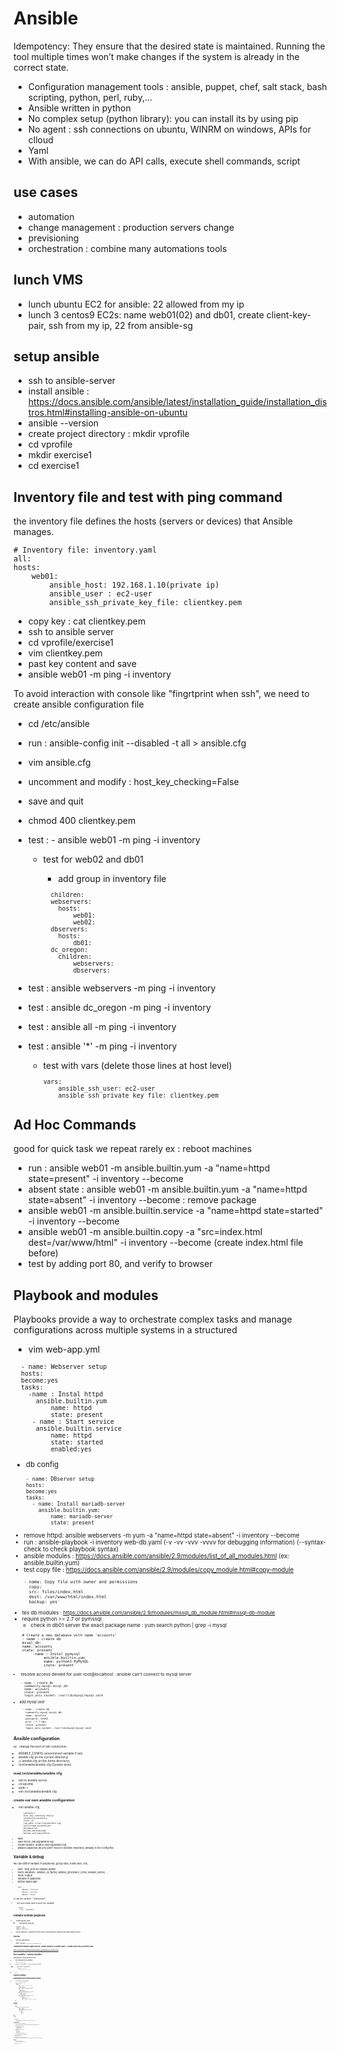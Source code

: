 # Ansible
Idempotency: They ensure that the desired state is maintained. 
Running the tool multiple times won’t make changes if the system is already in the correct state.
- Configuration management tools : ansible, puppet, chef, salt stack, bash scripting, python, perl, ruby,...
- Ansible written in python
- No complex setup (python library): you can install its by using pip
- No agent : ssh connections on ubuntu, WINRM on windows, APIs for clloud
- Yaml
- With ansible, we can do API calls, execute shell commands, script
## use cases
- automation
- change management : production servers change
- previsioning
- orchestration : combine many automations tools

## lunch VMS
- lunch ubuntu EC2 for ansible: 22 allowed from my ip
- lunch 3 centos9 EC2s: name web01(02) and db01, create client-key-pair, ssh from my ip, 22 from ansible-sg

## setup ansible 
- ssh to ansible-server
- install ansible : https://docs.ansible.com/ansible/latest/installation_guide/installation_distros.html#installing-ansible-on-ubuntu
- ansible --version
- create project directory : mkdir vprofile
- cd vprofile
- mkdir exercise1
- cd exercise1
## Inventory file and test with ping command
the inventory file defines the hosts (servers or devices) that Ansible manages.
<sub>

    # Inventory file: inventory.yaml
    all:
    hosts:
        web01:
            ansible_host: 192.168.1.10(private ip)
            ansible_user : ec2-user
            ansible_ssh_private_key_file: clientkey.pem

- copy key : cat clientkey.pem
- ssh to ansible server
- cd vprofile/exercise1
- vim clientkey.pem
- past key content and save
- ansible web01 -m ping -i inventory

To avoid interaction with console like "fingrtprint when ssh", we need to create ansible configuration file
- cd /etc/ansible
- run : ansible-config init --disabled -t all > ansible.cfg
- vim ansible.cfg
- uncomment and modify : host_key_checking=False
- save and quit
- chmod 400 clientkey.pem
- test : - ansible web01 -m ping -i inventory

  - test for web02 and db01

    - add group in inventory file
  <sub>
  
            children:
            webservers:
              hosts:
                  web01:
                  web02:
            dbservers:
              hosts:
                  db01:
            dc_oregon:
              children:
                  webservers:
                  dbservers:
  
- test : ansible webservers -m ping -i inventory
- test : ansible dc_oregon -m ping -i inventory
- test : ansible all -m ping -i inventory
- test : ansible '*' -m ping -i inventory

  - test with vars (delete those lines at host level)
  <sub>

          vars:
              ansible_ssh_user: ec2-user
              ansible_ssh_private_key_file: clientkey.pem

## Ad Hoc Commands
good for quick task we repeat rarely ex : reboot machines
- run : ansible web01 -m ansible.builtin.yum -a "name=httpd state=present" -i inventory --become
- absent state : ansible web01 -m ansible.builtin.yum -a "name=httpd state=absent" -i inventory --become : remove package
- ansible web01 -m ansible.builtin.service -a "name=httpd state=started" -i inventory --become 
- ansible web01 -m ansible.builtin.copy -a "src=index.html dest=/var/www/html" -i inventory --become (create index.html file before)
- test by adding port 80, and verify to browser

## Playbook and modules
Playbooks provide a way to orchestrate complex tasks and manage configurations across multiple systems in a structured
- vim web-app.yml
<sub>

      - name: Webserver setup
      hosts:
      become:yes
      tasks:
        -name : Instal httpd
          ansible.builtin.yum
              name: httpd
              state: present
         - name : Start service
          ansible.builtin.service
              name: httpd
              state: started
              enabled:yes
- db config
<sub>

        - name: DBserver setup
        hosts:
        become:yes
        tasks:
          - name: Install mariadb-server
            ansible.builtin.yum:
                name: mariadb-server
                state: present

- remove httpd: ansible webservers -m yum -a "name=httpd state=absent" -i inventory --become
- run : ansible-playbook -i inventory web-db.yaml (-v -vv -vvv -vvvv  for debugging information) (--syntax-check to check playbook syntax)
- ansible modules : https://docs.ansible.com/ansible/2.9/modules/list_of_all_modules.html (ex: ansible.builtin.yum)
- test copy file : https://docs.ansible.com/ansible/2.9/modules/copy_module.html#copy-module
<sub>

        - name: Copy file with owner and permissions
          copy:
          src: files/index.html
          dest: /var/www/html/index.html
          backup: yes`
- tes db modules : https://docs.ansible.com/ansible/2.9/modules/mssql_db_module.html#mssql-db-module
- require python >= 2.7 or pymssql
  - check in db01 server the exact package name : yum search python | grep -i mysql
<sub>
  
        # Create a new database with name 'accounts'
        - name : create db
        mssql_db:
        name: accounts
        state: present`      
            `-name : Instal pymysql
                  ansible.builtin.yum
                  name: python3-PyMySQL
                  state: present`
- resolve access denied for user root@localhost : ansible can't connect to mysql server
<sub>

        - name : create db
          community.mysql.mssql_db:
          name: accounts
          state: present
          login_unix_socket: /var/lib/mysql/mysql.sock

- add mysql user
<sub> 

          - name : create db
            community.mysql.mssql_db:
            name: vprofile
            password: 12345
            priv :'*.*:ALL
            state: present
            login_unix_socket: /var/lib/mysql/mysql.sock

## Ansible configuration
ex : change the port of ssh connection
- ANSIBLE_CONFIG (environment variable if set)
- ansible.cfg (in the current directory)
- ~/.ansible.cfg (in the home directory)
- /ect/ansible/ansible.cfg (System level)
### read /ect/ansible/ansible.cfg
- ssh to ansible server
- cd vprofile
- sudo -i 
- vim /ect/ansible/ansible.cfg

### create our own ansible configuration
- vim ansible.cfg
<sub>

            [default]
            host_key_checking =False
            inventory=inventory
            forks =5
            log_path =/var/log/ansible.log
            [privilege_escalation]
            become=true
            become_method=sudo
            become_ask_pass=False
- save
- sudo touch /var/log/ansible.log
- chown ubuntu. ubuntu /var/log/ansible.log
- ansible-playbook db.yml (don't need to mention inventory, already in the config file)

## Variable & debug
we can define variable in playbooks, group vars, hosts vars, role, ...
- vars :
    http_port:80
    sqluser:admin
- Facts variables : ansible_os_family, ansible_processor_cores, ansible_kernel, ...
- Store Output 
- variable in playbook
- before tasks add :
<sub>

        vars : 
            dbname: electric
            dbuser: current
            dbpass: tesla

to call the variable : "{{dbname}}"
- we can create task to print the variable
<sub>

          debug:
            msg: "{{dbname}}

## variable outside playbook
- mkdir group_vars
  - vim group_vars/all
<sub>
  
        dbname: sky
        dbuser: pilot
        dbpass: aircraft
- run the playbook : comment the vars section inside playbook (playbook vars have higher priority)

### host var
- vim host_vars/web02
<sub>

        USRNM: web02user
        COMM : variables from host_vars/web02 file

### command line varibales (higher priority) : ansible-playbook -e USRNM=cliuser -e COMM=cliuser vars_precedence.yaml
  https://docs.ansible.com/ansible/latest/playbook_guide/playbooks_variables.html
## Fact variables : runtime variables
generated when setup module executed
- we can disable these variables :
<sub>

        gather_fasts: FALSE
- ansible -m setup web01 : to see fact variables for web01
  - print variable using playbook
  <sub>
      
          tasks
            - name: print os name
              debug:
                  var: ansible_distribution
- run

## Decision-making
### provisioning chrony on centos and ntp on ubuntu
- create file provisioning.yaml
<sub>

      - name: Provisioning servers
          hosts : all
          become: yes
          tasks:
              - name : install ntp agent on centos
                yum :
                  name: chrony
                  state: present
                when: ansible_distribution =="Centos"
              - name : install ntp agent on ubuntu
                apt :
                  name: ntp
                  state: present
                  update_cache: yes
                when: ansible_distribution =="Ubuntu"
              - name: start service on centos
                service:
                    name: chroneyd
                    state: started
                    enabled: yes
                when: ansible_distribution =="Centos"
              - name: start service on ubunt
                     service:
                        name: ntp
                        state: started
                        enabled: yes
                        when: ansible_distribution =="Ubuntu"

- run
## Loops
- loops
<sub>

        tasks:
            - name : install ntp agent on centos
                yum :
                    name: "{{item}}"
                    state: present
                    when: ansible_distribution =="Centos"
                    loop:
                        - chrony
                        - wget
                        - git
                        - zip
                        - unzip

## Files
- file
<sub>

      - name: Banner file
          copy:
              content: '# This is manged by ansible. no manual changes please'
              dest: /etc/motd

### Template module 
- create ntpconf_centos file in ansible server
  - copy from centos server /etc/chrony.conf content into ntpconf_centos file in ansible server
  <sub>

        - name: deploy ntp agent conf on centos
          ansible.builtin.template:
              src: templates/ntpconf_centos.j2
              dest: /etc/chrony.conf
              backup: yes 
          when: ansible_distribution =="Centos"
        - name: ReStart service
            service:
              name: chroneyd
              state: restarted
              enabled: yes
            when: ansible_distribution =="Centos"
- cons : service restart even there is no change
- same for ubuntu machine
<sub>
  
        dest : /etc/ntp.conf
- add tasks to restart ntp on ubuntu and chronyd on centos
- with template variable will be replaced by their values, template module is intelligent, no variable replacement with copy module

## Handler
- we do not want to restart the service
  - only restart when configuration file  change
  <sub>
  
        tasks:
            - name: deploy ntp agent conf on centos
              ansible.builtin.template:
                  src: templates/ntpconf_centos.j2
                  dest: /etc/chrony.conf
                  backup: yes 
                  when: ansible_distribution =="Centos"
                  notify: 
                    - ReStart service on centos
            - name: ReStart service
                service:
                  name: chroneyd
                  state: restarted
                  enabled: yes
                when: ansible_distribution =="Centos"
        handlers:
            - name: ReStart service on centos
                service:
                  name: chroneyd
                  state: restarted
                  enabled: yes
                when: ansible_distribution =="Centos"
  
- add handler for ubuntu con too 